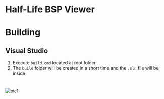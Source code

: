 # Half-Life BSP Viewer

# Building

## Visual Studio
1. Execute `build.cmd` located at root folder
2. The `build` folder will be created in a short time and the `.sln` file will be inside

#

![pic1](https://user-images.githubusercontent.com/3295141/162555265-def8c11f-af4e-4167-ac80-31b0c5c3f793.png)
